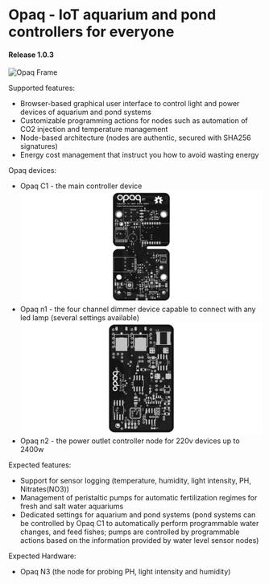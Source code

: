 # Opaq - IoT aquarium and pond controllers for everyone
#### Release 1.0.3

![Opaq Frame](/tools/images/opaq_framev103.png?raw=true "Opaq Frame")

Supported features:
- Browser-based graphical user interface to control light and power devices of aquarium and pond systems
- Customizable programming actions for nodes such as automation of CO2 injection and temperature management
- Node-based architecture (nodes are authentic, secured with SHA256 signatures)
- Energy cost management that instruct you how to avoid wasting energy

Opaq devices:
- Opaq C1 - the main controller device ![Opaq C1 Frame](/hardware/opac_c1/v1.0/opaqc1_board_top.jpg?raw=true "Opaq C1 Frame")
- Opaq n1 - the four channel dimmer device capable to connect with any led lamp (several settings available) ![Opaq n1 Frame](/hardware/opac_n1/v2/top.jpg?raw=true "Opaq n1 Frame")
- Opaq n2 - the power outlet controller node for 220v devices up to 2400w

Expected features:
- Support for sensor logging (temperature, humidity, light intensity, PH, Nitrates(NO3))
- Management of peristaltic pumps for automatic fertilization regimes for fresh and salt water aquariums
- Dedicated settings for aquarium and pond systems (pond systems can be controlled by Opaq C1 to automatically perform programmable water changes, and feed fishes; pumps are controlled by programmable actions based on the information provided by water level sensor nodes)

Expected Hardware:
- Opaq N3 (the node for probing PH, light intensity and humidity)





